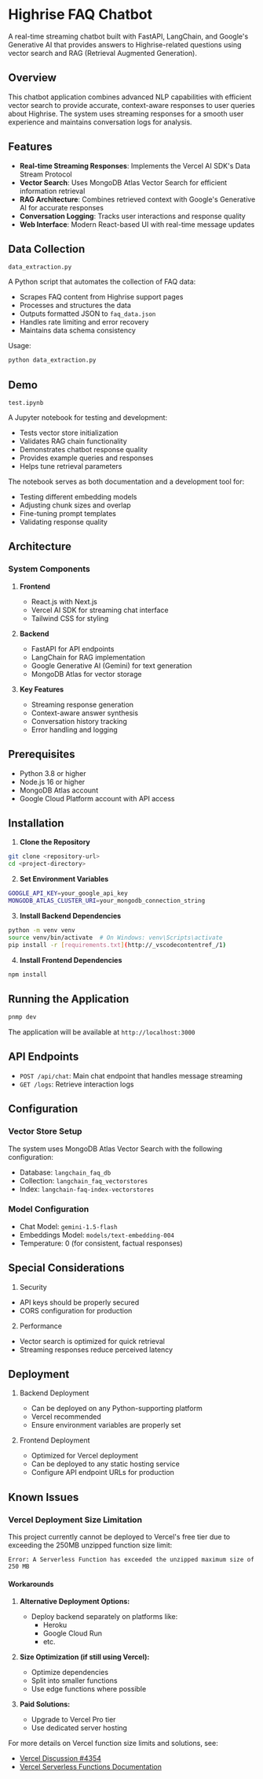 # Highrise FAQ Chatbot

A real-time streaming chatbot built with FastAPI, LangChain, and Google's Generative AI that provides answers to Highrise-related questions using vector search and RAG (Retrieval Augmented Generation).

## Overview

This chatbot application combines advanced NLP capabilities with efficient vector search to provide accurate, context-aware responses to user queries about Highrise. The system uses streaming responses for a smooth user experience and maintains conversation logs for analysis.

## Features

- **Real-time Streaming Responses**: Implements the Vercel AI SDK's Data Stream Protocol
- **Vector Search**: Uses MongoDB Atlas Vector Search for efficient information retrieval
- **RAG Architecture**: Combines retrieved context with Google's Generative AI for accurate responses
- **Conversation Logging**: Tracks user interactions and response quality
- **Web Interface**: Modern React-based UI with real-time message updates

## Data Collection

`data_extraction.py`

A Python script that automates the collection of FAQ data:

- Scrapes FAQ content from Highrise support pages
- Processes and structures the data
- Outputs formatted JSON to `faq_data.json`
- Handles rate limiting and error recovery
- Maintains data schema consistency

Usage:

```bash
python data_extraction.py
```

## Demo

`test.ipynb`

A Jupyter notebook for testing and development:

- Tests vector store initialization
- Validates RAG chain functionality
- Demonstrates chatbot response quality
- Provides example queries and responses
- Helps tune retrieval parameters

The notebook serves as both documentation and a development tool for:

- Testing different embedding models
- Adjusting chunk sizes and overlap
- Fine-tuning prompt templates
- Validating response quality

## Architecture

### System Components

1. **Frontend**

   - React.js with Next.js
   - Vercel AI SDK for streaming chat interface
   - Tailwind CSS for styling

2. **Backend**

   - FastAPI for API endpoints
   - LangChain for RAG implementation
   - Google Generative AI (Gemini) for text generation
   - MongoDB Atlas for vector storage

3. **Key Features**
   - Streaming response generation
   - Context-aware answer synthesis
   - Conversation history tracking
   - Error handling and logging

## Prerequisites

- Python 3.8 or higher
- Node.js 16 or higher
- MongoDB Atlas account
- Google Cloud Platform account with API access

## Installation

1. **Clone the Repository**

```bash
git clone <repository-url>
cd <project-directory>
```

2. **Set Environment Variables**

```bash
GOOGLE_API_KEY=your_google_api_key
MONGODB_ATLAS_CLUSTER_URI=your_mongodb_connection_string
```

3. **Install Backend Dependencies**

```bash
python -m venv venv
source venv/bin/activate  # On Windows: venv\Scripts\activate
pip install -r [requirements.txt](http://_vscodecontentref_/1)
```

4. **Install Frontend Dependencies**

```bash
npm install
```

## Running the Application

```bash
pnmp dev
```

The application will be available at `http://localhost:3000`

## API Endpoints

- `POST /api/chat`: Main chat endpoint that handles message streaming
- `GET /logs`: Retrieve interaction logs

## Configuration

### Vector Store Setup

The system uses MongoDB Atlas Vector Search with the following configuration:

- Database: `langchain_faq_db`
- Collection: `langchain_faq_vectorstores`
- Index: `langchain-faq-index-vectorstores`

### Model Configuration

- Chat Model: `gemini-1.5-flash`
- Embeddings Model: `models/text-embedding-004`
- Temperature: 0 (for consistent, factual responses)

## Special Considerations

1. Security

- API keys should be properly secured
- CORS configuration for production

2. Performance

- Vector search is optimized for quick retrieval
- Streaming responses reduce perceived latency

## Deployment

1. Backend Deployment

   - Can be deployed on any Python-supporting platform
   - Vercel recommended
   - Ensure environment variables are properly set

2. Frontend Deployment

   - Optimized for Vercel deployment
   - Can be deployed to any static hosting service
   - Configure API endpoint URLs for production

## Known Issues

### Vercel Deployment Size Limitation

This project currently cannot be deployed to Vercel's free tier due to exceeding the 250MB unzipped function size limit:

```
Error: A Serverless Function has exceeded the unzipped maximum size of 250 MB
```

#### Workarounds

1. **Alternative Deployment Options:**

   - Deploy backend separately on platforms like:
     - Heroku
     - Google Cloud Run
     - etc.

2. **Size Optimization (if still using Vercel):**

   - Optimize dependencies
   - Split into smaller functions
   - Use edge functions where possible

3. **Paid Solutions:**
   - Upgrade to Vercel Pro tier
   - Use dedicated server hosting

For more details on Vercel function size limits and solutions, see:

- [Vercel Discussion #4354](https://github.com/orgs/vercel/discussions/4354)
- [Vercel Serverless Functions Documentation](https://vercel.com/docs/functions/serverless-functions)
